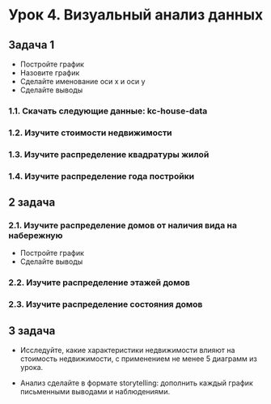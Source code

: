 # Урок 4. Визуальный анализ данных

## Задача 1

- Постройте график
- Назовите график
- Сделайте именование оси x и оси y
- Сделайте выводы

### 1.1. Скачать следующие данные: kc-house-data
### 1.2. Изучите стоимости недвижимости
### 1.3. Изучите распределение квадратуры жилой
### 1.4. Изучите распределение года постройки

## 2 задача

### 2.1. Изучите распределение домов от наличия вида на набережную

- Постройте график
- Сделайте выводы

### 2.2. Изучите распределение этажей домов
### 2.3. Изучите распределение состояния домов

## 3 задача

- Исследуйте, какие характеристики недвижимости влияют на стоимость недвижимости, с применением не менее 5 диаграмм из урока.

- Анализ сделайте в формате storytelling: дополнить каждый график письменными выводами и наблюдениями.